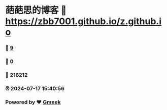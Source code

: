 # 葩葩思的博客 :link: https://zbb7001.github.io/z.github.io 
### :page_facing_up: [9](https://zbb7001.github.io/z.github.io/tag.html) 
### :speech_balloon: 0 
### :hibiscus: 216212 
### :alarm_clock: 2024-07-17 15:40:56 
### Powered by :heart: [Gmeek](https://github.com/Meekdai/Gmeek)
